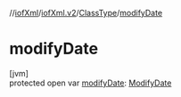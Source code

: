 //[iofXml](../../../index.md)/[iofXml.v2](../index.md)/[ClassType](index.md)/[modifyDate](modify-date.md)

# modifyDate

[jvm]\
protected open var [modifyDate](modify-date.md): [ModifyDate](../-modify-date/index.md)
